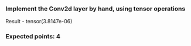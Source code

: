 ### Implement the Conv2d layer by hand, using tensor operations

Result - tensor(3.8147e-06)

### Expected points: 4
